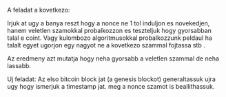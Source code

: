 A feladat a kovetkezo:

Irjuk at ugy a banya reszt hogy a nonce ne 1 tol induljon es novekedjen,
 hanem veletlen szamokkal probalkozzon es teszteljuk hogy gyorsabban talal e coint.
 Vagy kulombozo algoritmusokkal probalkozzunk peldaul ha talalt egyet ugorjon egy 
 nagyot ne a kovetkezo szammal fojtassa stb .
 
 Az eredmeny azt mutatja hogy neha gyorsabb a veletlen szammal de neha lassabb.
 
 Uj feladat:
 Az elso bitcoin block jat (a genesis blockot) generaltassuk ujra ugy hogy ismerjuk a timestamp jat.
 meg a nonce szamot is beallithassuk.
 

